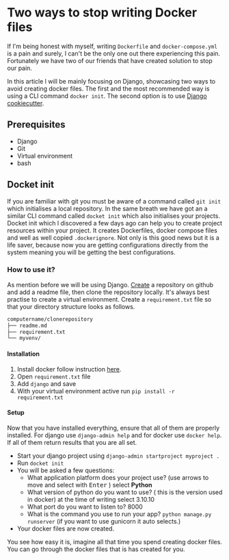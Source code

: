 # Two ways to stop writing Docker files

If l'm being honest with myself, writing `Dockerfile` and `docker-compose.yml` is a pain and surely, l can't be the only one
out there experiencing this pain. Fortunately we have two of our friends that have created solution to stop our pain.

In this article l will be mainly focusing on Django, showcasing two ways to avoid creating docker files. The first and the most recommended way is using a CLI command `docker init`. The second option is to use [Django cookiecutter]("https://cookiecutter-django.readthedocs.io/").

## Prerequisites
- Django
- Git
- Virtual environment
- bash

## Docket init
If you are familiar with git you must be aware of a command called `git init` which initialises a local repository. In the same breath we have got an a similar CLI command called `docket init` which also initialises your projects. Docket init which l discovered a few days ago can help you to create project resources within your project. It creates Dockerfiles, docker compose files and well as well copied `.dockerignore`. Not only is this good news but it is a life saver, because now you are getting configurations directly from the system
meaning you will be getting the best configurations.


### How to use it?
As mention before we will be using Django. [Create]("https://docs.github.com/en/repositories/creating-and-managing-repositories/quickstart-for-repositories") a repository on github and add a readme file, then clone the repository locally. It's always best practise to create a virtual environment. Create a `requirement.txt` file so that your directory structure looks as follows.

```md
computername/clonerepository
├── readme.md
├── requirement.txt
└── myvenv/
```

#### Installation
1. Install docker follow instruction [here]("https://docs.docker.com/get-docker/").
2. Open `requirement.txt` file
3. Add `django` and save
4. With your virtual environment active run `pip install -r requirement.txt`


#### Setup
Now that you have installed everything, ensure that all of them are properly installed. For django use `django-admin help` and for docker use `docker help`. If all of them return results that you are all set.

- Start your django project using `django-admin startproject myproject .`
- Run `docket init`
- You will be asked a few questions:
    - What application platform does your project use? (use arrows to move and select with <kbd>Enter</kbd> ) select **Python**
    - What version of python do you want to use? ( this is the version used in docker) at the time of writing select 3.10.10
    - What port do you want to listen to? 8000
    - What is the command you use to run your app? `python manage.py runserver` (if you want to use gunicorn it auto selects.)
- Your docker files are now created.

You see how easy it is, imagine all that time you spend creating docker files. You can go through the docker files that is has created for you.